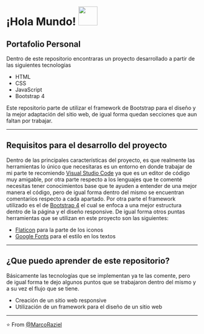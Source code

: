 # ¡Hola Mundo! <img src="https://media1.giphy.com/media/IQebREsGFRXmo/giphy.gif" width="50" />

## Portafolio Personal
Dentro de este repositorio encontraras un proyecto desarrollado a partir de las siguientes tecnologías

- HTML
- CSS
- JavaScript
- Bootstrap 4

Este repositorio parte de utilizar el framework de Bootstrap para el diseño y la mejor adaptación del sitio web, de igual forma quedan secciones que aun faltan por trabajar.
***
## Requisitos para el desarrollo del proyecto

Dentro de las principales características del proyecto, es que realmente las herramientas lo único que necesitaras es un entorno en donde trabajar
de mi parte te recomiendo [Visual Studio Code](https://code.visualstudio.com/download) ya que es un editor de código muy amigable, por otra parte respecto
a los lenguajes que te comenté necesitas tener conocimientos base que te ayuden a entender de una mejor manera el código, pero de igual forma dentro del
mismo se encuentran comentarios respecto a cada apartado.
Por otra parte el framework utilizado es el de [Bootstrap 4](https://getbootstrap.com/docs/4.0/getting-started/introduction/) el cual se enfoca a una mejor estructura dentro de la
página y el diseño responsive.
De igual forma otros puntas herramientas que se utilizan en este proyecto son las siguientes:
- [Flaticon](https://www.flaticon.es/) para la parte de los iconos
- [Google Fonts](https://fonts.google.com/) para el estilo en los textos

***
## ¿Que puedo aprender de este repositorio?

Básicamente las tecnologías que se implementan ya te las comente, pero de igual forma te dejo algunos puntos que se trabajaron dentro del mismo y a su vez
el flujo que se tiene.

- Creación de un sitio web responsive
- Utilización de un framework para el diseño de un sitio web

***

⭐️ From [@MarcoRaziel](https://github.com/Marco01nD)
